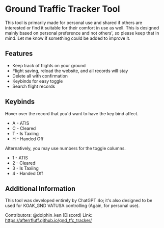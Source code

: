 # Ground Traffic Tracker Tool
This tool is primarily made for personal use and shared if others are interested or find it suitable for their comfort in use as well. This is designed mainly based on personal preference and not others', so please keep that in mind. Let me know if something could be added to improve it. 

## Features
- Keep track of flights on your ground
- Flight saving, reload the website, and all records will stay
- Delete all with confirmation
- Keybinds for easy toggle
- Search flight records

## Keybinds
Hover over the record that you'd want to have the key bind affect.
- A - ATIS
- C - Cleared
- T - Is Taxiing
- H - Handed Off

Alternatively, you may use numbers for the toggle columns.
- 1 - ATIS
- 2 - Cleared
- 3 - Is Taxiing
- 4 - Handed Off

## Additional Information
This tool was developed entirely by ChatGPT 4o; it's also designed to be used for KOAK_GND VATUSA controlling (Again, for personal use).

Contributors: @dolphin_ken (Discord)
Link: https://afterrfluff.github.io/gnd_tfc_tracker/
